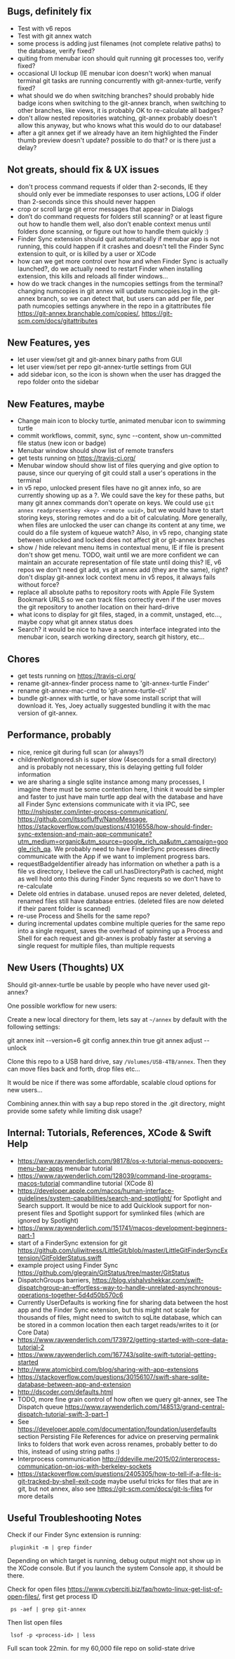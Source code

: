 ## Bugs, definitely fix
 * Test with v6 repos
 * Test with git annex watch
 * some process is adding just filenames (not complete relative paths) to the database, verify fixed?
 * quiting from menubar icon should quit running git processes too, verify fixed?
 * occasional UI lockup (IE menubar icon doesn't work) when manual terminal git tasks are running concurrently with git-annex-turtle, verify fixed?
 * what should we do when switching branches? should probably hide badge icons when switching to the git-annex branch, when switching to other branches, like views, it is probably OK to re-calculate all badges?
 * don't allow nested repositories watching, git-annex probably doesn't allow this anyway, but who knows what this would do to our database!
 * after a git annex get if we already have an item highlighted the Finder thumb preview doesn't update? possible to do that? or is there just a delay?

## Not greats, should fix & UX issues
 * don't process command requests if older than 2-seconds, IE they should only ever be immediate responses to user actions, LOG if older than 2-seconds since this should never happen
 * crop or scroll large git error messages that appear in Dialogs
 * don’t do command requests for folders still scanning? or at least figure out how to handle them well, also don’t enable context menus until folders done scanning, or figure out how to handle them quickly :)
 * Finder Sync extension should quit automatically if menubar app is not running, this could happen if it crashes and doesn't tell the Finder Sync extension to quit, or is killed by a user or XCode
 * how can we get more control over how and when Finder Sync is actually launched?, do we actually need to restart Finder when installing extension, this kills and reloads all finder windows…
 * how do we track changes in the numcopies settings from the terminal? changing numcopies in git annex will update numcopies.log in the git-annex branch, so we can detect that, but users can add per file, per path numcopies settings anywhere in the repo in a gitattributes file https://git-annex.branchable.com/copies/, https://git-scm.com/docs/gitattributes

## New Features, yes
 * let user view/set git and git-annex binary paths from GUI
 * let user view/set per repo git-annex-turtle settings from GUI
 * add sidebar icon, so the icon is shown when the user has dragged the repo folder onto the sidebar

## New Features, maybe
 * Change main icon to blocky turtle, animated menubar icon to swimming turtle
 * commit workflows, commit, sync, sync --content, show un-committed file status (new icon or badge)
 * Menubar window should show list of remote transfers 
 * get tests running on https://travis-ci.org/
 * Menubar window should show list of files querying and give option to pause, since our querying of git could stall a user's operations in the terminal
 * in v5 repo, unlocked present files have no git annex info, so are currently showing up as a ?. We could save the key for these paths, but many git annex commands don't operate on keys. We could use `git annex readpresentkey <key> <remote uuid>`, but we would have to start storing keys, storing remotes and do a bit of calculating. More generally, when files are unlocked the user can change its content at any time, we could do a file system of kqueue watch? Also, in v5 repo, changing state between unlocked and locked does not affect git or git-annex branches
 * show / hide relevant menu items in contextual menu, IE if file is present don't show get menu. TODO, wait until we are more confident we can maintain an accurate representation of file state until doing this? IE, v6 repos we don't need git add, vs git annex add (they are the same), right? don't display git-annex lock context menu in v5 repos, it always fails without force?
 * replace all absolute paths to repository roots with Apple File System Bookmark URLS so we can track files correctly even if the user moves the git repository to another location on their hard-drive
 * what icons to display for git files, staged, in a commit, unstaged, etc…, maybe copy what git annex status does
 * Search? it would be nice to have a search interface integrated into the menubar icon, search working directory, search git history, etc…

## Chores
 * get tests running on https://travis-ci.org/
 * rename git-annex-finder process name to 'git-annex-turtle Finder'
 * rename git-annex-mac-cmd to 'git-annex-turtle-cli'
 * bundle git-annex with turtle, or have some install script that will download it. Yes, Joey actually suggested bundling it with the mac version of git-annex.

## Performance, probably
 * nice, renice git during full scan (or always?)
 * childrenNotIgnored.sh is super slow (4seconds for a small directory) and is probably not necessary, this is delaying getting full folder information
 * we are sharing a single sqlite instance among many processes, I imagine there must be some contention here, I think it would be simpler and faster to just have main turtle app deal with the database and have all Finder Sync extensions communicate with it via IPC, see http://nshipster.com/inter-process-communication/, https://github.com/itssofluffy/NanoMessage, https://stackoverflow.com/questions/41016558/how-should-finder-sync-extension-and-main-app-communicate?utm_medium=organic&utm_source=google_rich_qa&utm_campaign=google_rich_qa. We probably need to have FinderSync processes directly communicate with the App if we want to implement progress bars.
 * requestBadgeIdentifier already has information on whether a path is a file vs directory, I believe the call url.hasDirectoryPath is cached, might as well hold onto this during Finder Sync requests so we don't have to re-calculate
 * Delete old entries in database. unused repos are never deleted, deleted, renamed files still have database entries. (deleted files are now deleted if their parent folder is scanned) 
 * re-use Process and Shells for the same repo? 
 * during incremental updates combine multiple queries for the same repo into a single request, saves the overhead of spinning up a Process and Shell for each request and git-annex is probably faster at serving a single request for multiple files, than multiple requests

## New Users (Thoughts) UX
Should git-annex-turtle be usable by people who have never used git-annex?

One possible workflow for new users:

Create a new local directory for them, lets say at `~/annex` by default with the following settings:

   git annex init --version=6
   git config annex.thin true
   git annex adjust --unlock
   
Clone this repo to a USB hard drive, say `/Volumes/USB-4TB/annex`. Then they can move files back and forth, drop files etc…

It would be nice if there was some affordable, scalable cloud options for new users…

Combining annex.thin with say a bup repo stored in the .git directory, might provide some safety while limiting disk usage?
 
## Internal: Tutorials, References, XCode & Swift Help
 * https://www.raywenderlich.com/98178/os-x-tutorial-menus-popovers-menu-bar-apps menubar tutorial
 * https://www.raywenderlich.com/128039/command-line-programs-macos-tutorial commandline tutorial (XCode 8)
 * https://developer.apple.com/macos/human-interface-guidelines/system-capabilities/search-and-spotlight/ for Spotlight and Search support. It would be nice to add Quicklook support for non-present files and Spotlight support for symlinked files (which are ignored by Spotlight)
 * https://www.raywenderlich.com/151741/macos-development-beginners-part-1
 * start of a FinderSync extension for git https://github.com/uliwitness/LittleGit/blob/master/LittleGitFinderSyncExtension/GitFolderStatus.swift
 * example project using Finder Sync https://github.com/glegrain/GitStatus/tree/master/GitStatus
 * DispatchGroups barriers, https://blog.vishalvshekkar.com/swift-dispatchgroup-an-effortless-way-to-handle-unrelated-asynchronous-operations-together-5d4d50b570c6
 * Currently UserDefaults is working fine for sharing data between the host app and the Finder Sync extension, but this might not scale for thousands of files, might need to switch to sqLite database, which can be stored in a common location then each target reads/writes to it (or Core Data)
 * https://www.raywenderlich.com/173972/getting-started-with-core-data-tutorial-2
 * https://www.raywenderlich.com/167743/sqlite-swift-tutorial-getting-started
 * http://www.atomicbird.com/blog/sharing-with-app-extensions
 * https://stackoverflow.com/questions/30156107/swift-share-sqlite-database-between-app-and-extension
 * http://dscoder.com/defaults.html
 * TODO, more fine grain control of how often we query git-annex, see The Dispatch queue https://www.raywenderlich.com/148513/grand-central-dispatch-tutorial-swift-3-part-1
 * See https://developer.apple.com/documentation/foundation/userdefaults section Persisting File References for advice on preserving permalink links to folders that work even across renames, probably better to do this, instead of using string paths :)
 * Interprocess communication http://ddeville.me/2015/02/interprocess-communication-on-ios-with-berkeley-sockets
 * https://stackoverflow.com/questions/2405305/how-to-tell-if-a-file-is-git-tracked-by-shell-exit-code maybe useful tricks for files that are in git, but not annex, also see https://git-scm.com/docs/git-ls-files for more details
 
## Useful Troubleshooting Notes 
 Check if our Finder Sync extension is running:

     pluginkit -m | grep finder

 Depending on which target is running, debug output might not show up in the XCode console. But if you launch the system Console app, it should be there.

 Check for open files <https://www.cyberciti.biz/faq/howto-linux-get-list-of-open-files/>, first get process ID

     ps -aef | grep git-annex
     
 Then list open files

     lsof -p <process-id> | less
     
 Full scan
 took 22min. for my 60,000 file repo on solid-state drive

